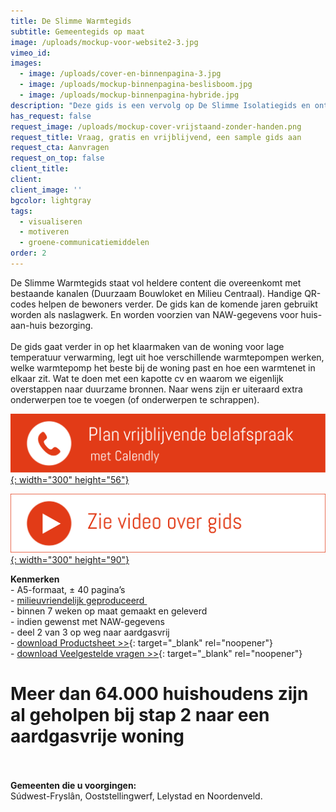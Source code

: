 ```yaml
---
title: De Slimme Warmtegids
subtitle: Gemeentegids op maat
image: /uploads/mockup-voor-website2-3.jpg
vimeo_id:
images:
  - image: /uploads/cover-en-binnenpagina-3.jpg
  - image: /uploads/mockup-binnenpagina-beslisboom.jpg
  - image: /uploads/mockup-binnenpagina-hybride.jpg
description: "Deze gids is een vervolg op De Slimme Isolatiegids en ontzorgt de gemeente en ondersteunt energiecoaches. De gids wordt op maakt gemaakt (met huisstijl en lokale interviews) en biedt\_concrete en laagdrempelige hulp. "
has_request: false
request_image: /uploads/mockup-cover-vrijstaand-zonder-handen.png
request_title: Vraag, gratis en vrijblijvend, een sample gids aan
request_cta: Aanvragen
request_on_top: false
client_title:
client:
client_image: ''
bgcolor: lightgray
tags:
  - visualiseren
  - motiveren
  - groene-communicatiemiddelen
order: 2
---
```

De Slimme Warmtegids staat vol&nbsp;heldere content die overeenkomt met bestaande kanalen (Duurzaam Bouwloket en Milieu Centraal). Handige QR-codes helpen de bewoners verder. De gids kan de komende jaren gebruikt worden als naslagwerk. En worden voorzien van NAW-gegevens voor huis-aan-huis bezorging.<br><br>De gids gaat verder in op het klaarmaken van de woning voor lage temperatuur verwarming, legt uit hoe verschillende warmtepompen werken, welke warmtepomp het beste bij de woning past en hoe een warmtenet in elkaar zit. Wat te doen met een kapotte cv en waarom we eigenlijk overstappen naar duurzame bronnen. Naar wens zijn er uiteraard extra onderwerpen toe te voegen (of onderwerpen te schrappen).

[​​​​​​![](/uploads/knoppen-32-3.svg){: width="300" height="56"}](https://calendly.com/frisseplannen/kennismaking-en-vragen)

[![](/uploads/zie-video-over-gids.png){: width="300" height="90"}](https://vimeo.com/966673833?share=copy "Zie video")<br>

**Kenmerken**<br>\- A5-formaat, ± 40 pagina’s<br>\- [milieuvriendelijk geproduceerd&nbsp;](https://frisseplannen.nl/blogs/certificeringen/)<br>\- binnen 7 weken op maat gemaakt en geleverd<br>\- indien gewenst met NAW-gegevens<br>\- deel 2 van 3 op weg naar aardgasvrij<br>\- [download Productsheet &gt;&gt;](https://www.frisseplannen.nl/Productsheet_DeSlimmeWarmtegids.pdf){: target="_blank" rel="noopener"}<br>\- [download Veelgestelde vragen &gt;&gt;](https://www.frisseplannen.nl/FrisseVragenenAntwoorden.pdf){: target="_blank" rel="noopener"}<br>

# Meer dan 64.000 huishoudens zijn al geholpen bij stap 2 naar een aardgasvrije woning

<br><br>**Gemeenten die u voorgingen:**<br>Súdwest-Fryslân, Ooststellingwerf, Lelystad en Noordenveld.